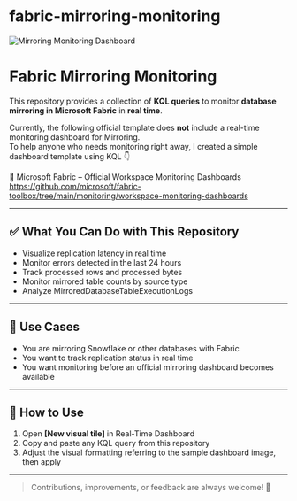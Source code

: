 # fabric-mirroring-monitoring

![Mirroring Monitoring Dashboard](images/dashboard.png)


# Fabric Mirroring Monitoring

This repository provides a collection of **KQL queries** to monitor **database mirroring in Microsoft Fabric** in **real time**.

Currently, the following official template does **not** include a real-time monitoring dashboard for Mirroring.  
To help anyone who needs monitoring right away, I created a simple dashboard template using KQL 👇

🔗 Microsoft Fabric – Official Workspace Monitoring Dashboards  
https://github.com/microsoft/fabric-toolbox/tree/main/monitoring/workspace-monitoring-dashboards

---

## ✅ What You Can Do with This Repository

- Visualize replication latency in real time
- Monitor errors detected in the last 24 hours
- Track processed rows and processed bytes
- Monitor mirrored table counts by source type
- Analyze MirroredDatabaseTableExecutionLogs

---

## 📌 Use Cases

- You are mirroring Snowflake or other databases with Fabric
- You want to track replication status in real time
- You want monitoring before an official mirroring dashboard becomes available

---

## 🚀 How to Use

1. Open **[New visual tile]** in Real-Time Dashboard  
2. Copy and paste any KQL query from this repository  
3. Adjust the visual formatting referring to the sample dashboard image, then apply

---

> Contributions, improvements, or feedback are always welcome! 🚀
